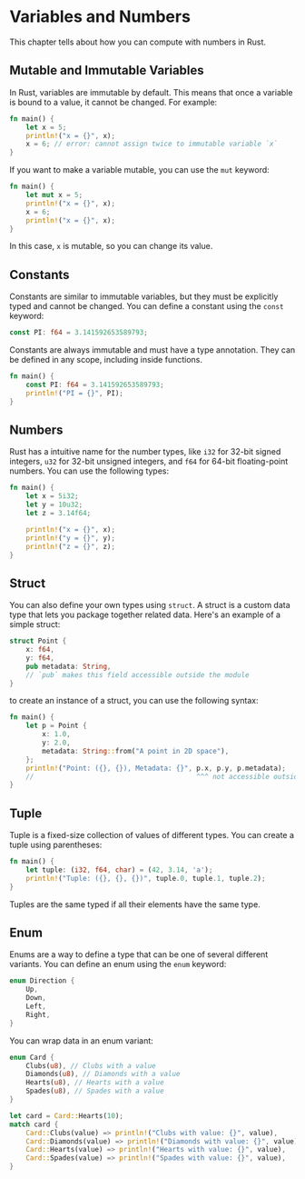 # Variables and Numbers

This chapter tells about how you can compute with numbers in Rust.

## Mutable and Immutable Variables

In Rust, variables are immutable by default. This means that once a variable is bound to a value, it cannot be changed. For example:

```rust
fn main() {
    let x = 5;
    println!("x = {}", x);
    x = 6; // error: cannot assign twice to immutable variable `x`
}
```

If you want to make a variable mutable, you can use the `mut` keyword:

```rust
fn main() {
    let mut x = 5;
    println!("x = {}", x);
    x = 6;
    println!("x = {}", x);
}
```

In this case, `x` is mutable, so you can change its value.

## Constants

Constants are similar to immutable variables, but they must be explicitly typed and cannot be changed.
You can define a constant using the `const` keyword:

```rust
const PI: f64 = 3.141592653589793;
```

Constants are always immutable and must have a type annotation. They can be defined in any scope, including inside functions.

```rust
fn main() {
    const PI: f64 = 3.141592653589793;
    println!("PI = {}", PI);
}
```

## Numbers

Rust has a intuitive name for the number types, like `i32` for 32-bit signed integers, `u32` for 32-bit unsigned integers, and `f64` for 64-bit floating-point numbers. You can use the following types:

```rust
fn main() {
    let x = 5i32;
    let y = 10u32;
    let z = 3.14f64;

    println!("x = {}", x);
    println!("y = {}", y);
    println!("z = {}", z);
}
```

## Struct

You can also define your own types using `struct`. A struct is a custom data type that lets you package together related data. Here's an example of a simple struct:

```rust
struct Point {
    x: f64,
    y: f64,
    pub metadata: String, 
    // `pub` makes this field accessible outside the module
}
```

to create an instance of a struct, you can use the following syntax:

```rust
fn main() {
    let p = Point {
        x: 1.0,
        y: 2.0,
        metadata: String::from("A point in 2D space"),
    };
    println!("Point: ({}, {}), Metadata: {}", p.x, p.y, p.metadata);
    //                                        ^^^ not accessible outside the module
}
```

## Tuple

Tuple is a fixed-size collection of values of different types. You can create a tuple using parentheses:

```rust
fn main() {
    let tuple: (i32, f64, char) = (42, 3.14, 'a');
    println!("Tuple: ({}, {}, {})", tuple.0, tuple.1, tuple.2);
}
```

Tuples are the same typed if all their elements have the same type.

## Enum

Enums are a way to define a type that can be one of several different variants. You can define an enum using the `enum` keyword:

```rust
enum Direction {
    Up,
    Down,
    Left,
    Right,
}
```

You can wrap data in an enum variant:

```rust
enum Card {
    Clubs(u8), // Clubs with a value
    Diamonds(u8), // Diamonds with a value
    Hearts(u8), // Hearts with a value
    Spades(u8), // Spades with a value
}

let card = Card::Hearts(10);
match card {
    Card::Clubs(value) => println!("Clubs with value: {}", value),
    Card::Diamonds(value) => println!("Diamonds with value: {}", value),
    Card::Hearts(value) => println!("Hearts with value: {}", value),
    Card::Spades(value) => println!("Spades with value: {}", value),
}
```